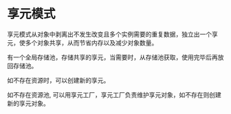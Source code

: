 # 享元模式

享元模式从对象中剥离出不发生改变且多个实例需要的重复数据，独立出一个享元，使多个对象共享，从而节省内存以及减少对象数量。

有一个全局存储池，存储共享的享元，当需要时，从存储池获取，使用完毕后再放回存储池。

如不存在资源时，可以创建新的享元。

如不存在资源池, 可以用享元工厂，享元工厂负责维护享元对象，如不存在则创建新的享元对象。

